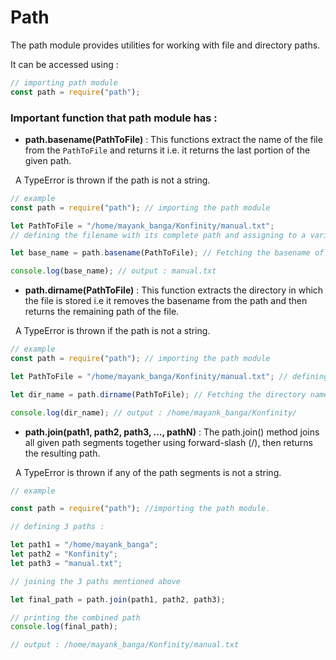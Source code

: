 # Path

The path module provides utilities for working with file and directory paths.

It can be accessed using :

```js
// importing path module
const path = require("path");
```

### Important function that path module has :

- **path.basename(PathToFile)** : This functions extract the name of the file from the `PathToFile` and returns it 
i.e. it returns the last portion of the given path.

  A TypeError is thrown if the path is not a string.

```js
// example
const path = require("path"); // importing the path module

let PathToFile = "/home/mayank_banga/Konfinity/manual.txt"; 
// defining the filename with its complete path and assigning to a variable PathToFile

let base_name = path.basename(PathToFile); // Fetching the basename of the file from PathToFile using path.basename() function.

console.log(base_name); // output : manual.txt
```

- **path.dirname(PathToFile)** : This function extracts the directory in which the file is stored i.e it removes the basename from the path and then returns the remaining path of the file.

  A TypeError is thrown if the path is not a string.

```js
// example
const path = require("path"); // importing the path module

let PathToFile = "/home/mayank_banga/Konfinity/manual.txt"; // defining the filename with its complete path and assigning to a variable PathToFile

let dir_name = path.dirname(PathToFile); // Fetching the directory name and path of the file from PathToFile using path.dirname() function.

console.log(dir_name); // output : /home/mayank_banga/Konfinity/
```

- **path.join(path1, path2, path3, ..., pathN)** : The path.join() method joins all given path segments together using forward-slash (/), then returns the resulting path.

  A TypeError is thrown if any of the path segments is not a string.

```js
// example

const path = require("path"); //importing the path module.

// defining 3 paths :

let path1 = "/home/mayank_banga";
let path2 = "Konfinity";
let path3 = "manual.txt";

// joining the 3 paths mentioned above

let final_path = path.join(path1, path2, path3);

// printing the combined path
console.log(final_path);

// output : /home/mayank_banga/Konfinity/manual.txt
```
